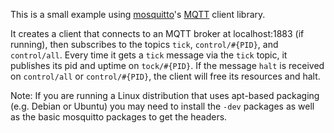 This is a small example using [mosquitto]'s [MQTT] client library.

It creates a client that connects to an MQTT broker at localhost:1883
(if running), then subscribes to the topics `tick`, `control/#{PID}`,
and `control/all`. Every time it gets a `tick` message via the `tick`
topic, it publishes its pid and uptime on `tock/#{PID}`. If the message
`halt` is received on `control/all` or `control/#{PID}`, the client will
free its resources and halt.

Note: If you are running a Linux distribution that uses apt-based
packaging (e.g. Debian or Ubuntu) you may need to install the `-dev`
packages as well as the basic mosquitto packages to get the headers.

[mosquitto]: http://mosquitto.org
[MQTT]: http://mqtt.org/
